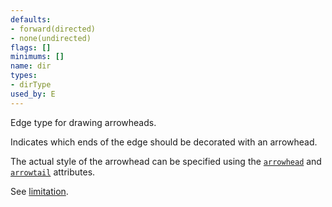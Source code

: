 ```yaml
---
defaults:
- forward(directed)
- none(undirected)
flags: []
minimums: []
name: dir
types:
- dirType
used_by: E
---
```

Edge type for drawing arrowheads.

Indicates which ends of the edge should be decorated with an arrowhead.

The actual style of the arrowhead can be specified using the
[`arrowhead`](#d:arrowhead) and [`arrowtail`](#d:arrowtail) attributes.

See [limitation](#h:undir_note).
